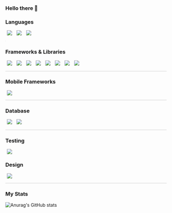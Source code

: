 ### Hello there 👋

### Languages 
<div>
  <img src="https://img.shields.io/badge/JavaScript-323330?style=for-the-badge&logo=javascript&logoColor=F7DF1E" style="display: inline-block; margin: 0 5px;"/>
  <img src="https://img.shields.io/badge/TypeScript-007ACC?style=for-the-badge&logo=typescript&logoColor=white" style="display: inline-block; margin: 0 5px;"/>
  <img src="https://img.shields.io/badge/Python-FFD43B?style=for-the-badge&logo=python&logoColor=blue" style="display: inline-block; margin: 0 5px;"/>
<!--   <img src="https://img.shields.io/badge/HTML5-E34F26?style=for-the-badge&logo=html5&logoColor=white" style="display: inline-block; margin: 0 5px;"/>
  <img src="https://img.shields.io/badge/CSS3-1572B6?style=for-the-badge&logo=css3&logoColor=white" style="display: inline-block; margin: 0 5px;"/> -->
</div>

<hr style="width: 1px; background-color: #ccc; border: none;"/>

### Frameworks & Libraries
<div>
  <img src="https://img.shields.io/badge/React-20232A?style=for-the-badge&logo=react&logoColor=61DAFB" style="display: inline-block; margin: 0 5px;"/>
  <img src="https://img.shields.io/badge/Redux-593D88?style=for-the-badge&logo=redux&logoColor=white" style="display: inline-block; margin: 0 5px;"/>
  <img src="https://img.shields.io/badge/next%20js-000000?style=for-the-badge&logo=nextdotjs&logoColor=white" style="display: inline-block; margin: 0 5px;"/>
  <img src="https://img.shields.io/badge/Node%20js-339933?style=for-the-badge&logo=nodedotjs&logoColor=white" style="display: inline-block; margin: 0 5px;"/>
  <img src="https://img.shields.io/badge/Sass-CC6699?style=for-the-badge&logo=sass&logoColor=white" style="display: inline-block; margin: 0 5px;"/>
  <img src="https://img.shields.io/badge/Tailwind_CSS-38B2AC?style=for-the-badge&logo=tailwind-css&logoColor=white" style="display: inline-block; margin: 0 5px;"/>
  <img src="https://img.shields.io/badge/Material%20UI-007FFF?style=for-the-badge&logo=mui&logoColor=white" style="display: inline-block; margin: 0 5px;"/>
  <img src="https://img.shields.io/badge/Postman-FF6C37?style=for-the-badge&logo=Postman&logoColor=white" style="display: inline-block; margin: 0 5px;"/>
</div>

<hr style="height: 1px; background-color: #ccc; border: none;"/>

### Mobile Frameworks
<div>
  <img src="https://img.shields.io/badge/React_Native-20232A?style=for-the-badge&logo=react&logoColor=61DAFB" style="display: inline-block; margin: 0 5px;"/>
</div>

<hr style="height: 1px; background-color: #ccc; border: none;"/>

### Database
<div>
  <img src="https://img.shields.io/badge/PostgreSQL-316192?style=for-the-badge&logo=postgresql&logoColor=white" style="display: inline-block; margin: 0 5px;"/>
  <img src="https://img.shields.io/badge/MongoDB-4EA94B?style=for-the-badge&logo=mongodb&logoColor=white" style="display: inline-block; margin: 0 5px;"/>
</div>

<hr style="height: 1px; background-color: #ccc; border: none;"/>

### Testing
<div>
  <img src="https://img.shields.io/badge/Jest-C21325?style=for-the-badge&logo=jest&logoColor=white" style="display: inline-block; margin: 0 5px;"/>
<div/>

### Design
<div>
  <img src="https://img.shields.io/badge/Figma-F24E1E?style=for-the-badge&logo=figma&logoColor=white" style="display: inline-block; margin: 0 5px;"/>
</div>

<hr style="height: 1px; background-color: #ccc; border: none;"/>


### My Stats
![Anurag's GitHub stats](https://github-readme-stats.vercel.app/api?username=szabidev&show_icons=true&theme=merko)
<!-- 
**szabidev/szabidev** is a ✨ _special_ ✨ repository because its `README.md` (this file) appears on your GitHub profile.
-->
